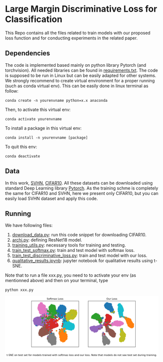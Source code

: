 # Large Margin Discriminative Loss for Classification

This Repo contains all the files related to train models with our proposed loss function and for conducting experiments in the related paper.

## Dependencies

The code is implemented based mainly on python library Pytorch (and torchvision). All needed libraries can be found in  [requirements.txt](https://github.com/HaiVyNGUYEN/margin_compact_loss/blob/master/requirements.txt). The code is supposed to be run in Linux but can be easily adapted for other systems. We strongly recommend to create virtual environment for a proper running (such as conda virtual env). This can be easily done in linux terminal as follow:
```
conda create -n yourenvname python=x.x anaconda
```
Then, to activate this virtual env:
```
conda activate yourenvname
```
To install a package in this virtual env:
```
conda install -n yourenvname [package]
```

To quit this env:

```
conda deactivate
```

## Data

In this work, [SVHN](http://ufldl.stanford.edu/housenumbers/), [CIFAR10](https://www.cs.toronto.edu/~kriz/cifar.html). All these datasets can be downloaded using standard Deep Learning library [Pytorch](https://pytorch.org/). As the training schme is completely the same for CIFAR10 and SVHN, here we present only CIFAR10, but you can easily load SVHN dataset and apply this code.

## Running

We have following files:

1. [download_data.py](https://github.com/HaiVyNGUYEN/margin_compact_loss/blob/master/download_data.py): run this code snippet for downloading CIFAR10.
2. [archi.py](https://github.com/HaiVyNGUYEN/margin_compact_loss/blob/master/archi.py): defining ResNet18 model.
3. [training_utils.py](https://github.com/HaiVyNGUYEN/margin_compact_loss/blob/master/training_utils.py): necessary tools for training and testing.
4. [train_test_softmax.py](https://github.com/HaiVyNGUYEN/margin_compact_loss/blob/master/train_test_softmax.py): train and test model with softmax loss.
5. [train_test_discriminative_loss.py](https://github.com/HaiVyNGUYEN/margin_compact_loss/blob/master/train_test_discriminative_loss.py): train and test model with our loss.
6. [qualitative_results.ipynb](https://github.com/HaiVyNGUYEN/margin_compact_loss/blob/master/qualitative_results.ipynb): jupyter notebook for qualitative results using t-SNE.


Note that to run a file xxx.py, you need to to activate your env (as mentionned above) and then on your terminal, type

```
python xxx.py
```


![Alt text](https://github.com/HaiVyNGUYEN/margin_compact_loss/blob/master/image/t_sne.png)

